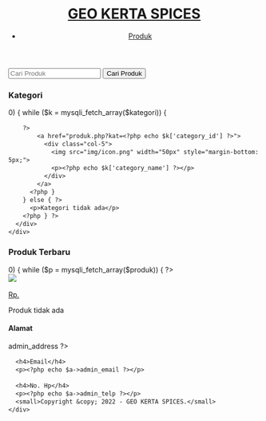 <?php
include 'db.php';

$kontak = mysqli_query($conn, "SELECT admin_telp, admin_email, admin_address FROM tb_admin WHERE admin_id = 1");
$a = mysqli_fetch_object($kontak);
?>
<!DOCTYPE html>
<html>

<head>
  <meta charset="utf-8">
  <meta name="viewport" content="width-device-width, initial-scale=1">
  <title>GEO KERTA SPICES</title>
  <link rel="stylesheet" type="text/css" href="css/style.css">
</head>

<body>
  <!-- Header -->
  <header>
    <div class="container">
      <h1><a href="index.php">GEO KERTA SPICES</a></h1>
      <ul>
        <li><a href="produk.php">Produk</a></li>
      </ul>
    </div>
  </header>
  <!-- Search -->
  <div class="search">
    <div class="container">
      <form action="produk.php">
        <input type="text" name="search" placeholder="Cari Produk">
        <input type="submit" name="cari" value="Cari Produk">
      </form>
    </div>
  </div>
  <!-- category -->
  <div class="section">
    <div class="container">
      <h3>Kategori</h3>
      <div class="box">
        <?php
        $kategori = mysqli_query($conn, "SELECT * FROM tb_category ORDER BY category_id DESC");
        if (mysqli_num_rows($kategori) > 0) {
          while ($k = mysqli_fetch_array($kategori)) {

        ?>
            <a href="produk.php?kat=<?php echo $k['category_id'] ?>">
              <div class="col-5">
                <img src="img/icon.png" width="50px" style="margin-bottom: 5px;">
                <p><?php echo $k['category_name'] ?></p>
              </div>
            </a>
          <?php }
        } else { ?>
          <p>Kategori tidak ada</p>
        <?php } ?>
      </div>
    </div>
  </div>

  <!-- new product -->
  <div class="section">
    <div class="container">
      <h3>Produk Terbaru</h3>
      <div class="box">
        <?php
        $produk = mysqli_query($conn, "SELECT * FROM tb_product WHERE product_status = 1 ORDER BY product_id DESC LIMIT 8");
        if (mysqli_num_rows($produk) > 0) {
          while ($p = mysqli_fetch_array($produk)) {
        ?>
            <a href="detail-produk.php?id=<?php echo $p['product_id'] ?>">
              <div class="col-4">
                <img src="produk/<?php echo $p['product_image'] ?>" width="100px">
                <p class="nama"><?php echo substr($p['product_name'], 0, 30) ?></p>
                <p class="harga">Rp. <?php echo number_format($p['product_price']) ?></p>
              </div>
            </a>
          <?php }
        } else { ?>
          <p>Produk tidak ada</p>
        <?php } ?>
      </div>
    </div>
  </div>
  <!-- Footer -->
  <div class="footer">
    <div class="container">
      <h4>Alamat</h4>
      <p><?php echo $a->admin_address ?></p>

      <h4>Email</h4>
      <p><?php echo $a->admin_email ?></p>

      <h4>No. Hp</h4>
      <p><?php echo $a->admin_telp ?></p>
      <small>Copyright &copy; 2022 - GEO KERTA SPICES.</small>
    </div>
  </div>

</body>

</html>
